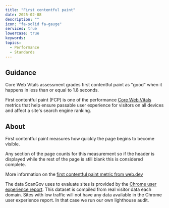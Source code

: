 ```yaml
---
title: "First contentful paint"
date: 2025-02-08
description: ""
icon: "fa-solid fa-gauge"
services: true
lowercase: true
keywords: 
topics:
  - Performance
  - Standards
---
```


## Guidance

Core Web Vitals assessment grades first contentful paint as "good" when it happens in less than or equal to 1.8 seconds.

First contentful paint (FCP) is one of the performance <a href="https://developers.google.com/search/docs/appearance/core-web-vitals">Core Web Vitals</a> metrics that help ensure passable user experience for visitors on all devices and affect a site's search engine ranking.

## About

First contentful paint measures how quickly the page begins to become visible.

Any section of the page counts for this measurement so if the header is displayed while the rest of the page is still blank this is considered complete.

More information on the <a href="https://web.dev/articles/fcp">first contentful paint metric from web.dev</a>

The data ScanGov uses to evaluate sites is provided by the <a href="https://developer.chrome.com/docs/crux">Chrome user experience report</a>. This dataset is compiled from real visitor data each domain. Sites with low traffic will not have any data available in the Chrome user experience report. In that case we run our own lighthouse audit.